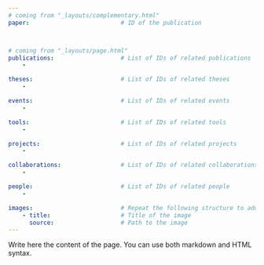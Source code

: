 ```yaml
---
# coming from "_layouts/complementary.html"
paper:                          # ID of the publication



# coming from "_layouts/page.html"
publications:                   # List of IDs of related publications
    - 

theses:                         # List of IDs of related theses
    - 

events:                         # List of IDs of related events
    - 

tools:                          # List of IDs of related tools
    - 

projects:                       # List of IDs of related projects
    - 

collaborations:                 # List of IDs of related collaborations
    - 

people:                         # List of IDs of related people
    - 

images:                         # Repeat the following structure to add more images
    - title:                    # Title of the image
      source:                   # Path to the image
---
```


Write here the content of the page. You can use both markdown and HTML syntax.